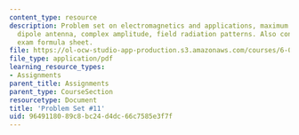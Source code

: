```yaml
---
content_type: resource
description: Problem set on electromagnetics and applications, maximum power, short
  dipole antenna, complex amplitude, field radiation patterns. Also contains final
  exam formula sheet.
file: https://ol-ocw-studio-app-production.s3.amazonaws.com/courses/6-013-electromagnetics-and-applications-fall-2005/9649118089c8bc24d4dc66c7585e3f7f_ps11.pdf
file_type: application/pdf
learning_resource_types:
- Assignments
parent_title: Assignments
parent_type: CourseSection
resourcetype: Document
title: 'Problem Set #11'
uid: 96491180-89c8-bc24-d4dc-66c7585e3f7f
---
```

